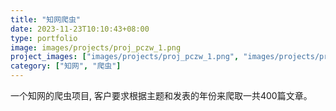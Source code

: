 ```yaml
---
title: "知网爬虫"
date: 2023-11-23T10:10:43+08:00
type: portfolio
image: images/projects/proj_pczw_1.png
project_images: ["images/projects/proj_pczw_1.png", "images/projects/proj_pczw_2.png"]
category: ["知网", "爬虫"]
---
```


一个知网的爬虫项目, 客户要求根据主题和发表的年份来爬取一共400篇文章。
